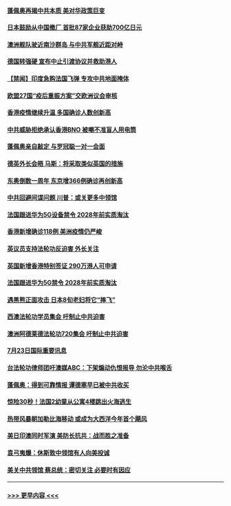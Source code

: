 #### [蓬佩奥再揭中共本质 美对华政策巨变](../pages/prog202/a102900935.md?t=07240802) 
#### [日本鼓励从中国撤厂 首批87家企业获助700亿日元](../pages/prog202/a102900855.md?t=07240802) 
#### [澳洲舰队驶近南沙群岛 与中共军舰近距对峙](../pages/prog202/a102900859.md?t=07240802) 
#### [德国转强硬 宣布中止引渡协议并救助港人](../pages/prog202/a102900821.md?t=07240802) 
#### [【禁闻】印度急购法国飞弹 专攻中共地面掩体](../pages/prog202/a102900868.md?t=07240802) 
#### [欧盟27国“疫后重振方案”交欧洲议会审核](../pages/prog202/a102900842.md?t=07240802) 
#### [香港疫情继续升温 多国确诊人数创新高](../pages/prog202/a102900816.md?t=07240802) 
#### [中共威胁拒绝承认香港BNO 被嘲不准盲人用电筒](../pages/prog202/a102900676.md?t=07240802) 
#### [蓬佩奥亲自敲定 与罗冠聪一对一会面](../pages/prog202/a102900694.md?t=07240802) 
#### [德英外长会晤 马斯：将采取类似英国的措施](../pages/prog202/a102900685.md?t=07240802) 
#### [东奥倒数一周年 东京增366例确诊再创新高](../pages/prog202/a102900687.md?t=07240802) 
#### [中共回避间谍问题 川普：或关更多中领馆](../pages/prog202/a102900678.md?t=07240802) 
#### [法国跟进华为5G设备禁令 2028年前实质淘汰](../pages/prog202/a102900669.md?t=07240802) 
#### [香港新增确诊118例 美洲疫情仍严峻](../pages/prog202/a102900634.md?t=07240802) 
#### [英议员支持法轮功反迫害 外长关注](../pages/prog202/a102900591.md?t=07240802) 
#### [英国新增香港特别签证 290万港人可申请](../pages/prog202/a102900614.md?t=07240802) 
#### [法国跟进华为5G禁令 2028年前实质淘汰](../pages/prog202/a102900609.md?t=07240802) 
#### [遇黑熊正面攻击 日本8旬老妇将它“摔飞”](../pages/prog202/a102900543.md?t=07240802) 
#### [西澳法轮功学员集会 吁制止中共迫害](../pages/prog202/a102900515.md?t=07240802) 
#### [澳洲阿德莱德法轮功720集会 吁制止中共迫害](../pages/prog202/a102900473.md?t=07240802) 
#### [7月23日国际重要讯息](../pages/prog202/a102900469.md?t=07240802) 
#### [台法轮功律师团吁澳媒ABC：下架煽动仇恨报导 勿沦中共喉舌](../pages/prog202/a102900446.md?t=07240802) 
#### [蓬佩奥：得到可靠情报 谭德塞早已被中共收买](../pages/prog202/a102900420.md?t=07240802) 
#### [惊险30秒！法国2幼童从公寓4楼跳出火海逃生](../pages/prog202/a102900410.md?t=07240802) 
#### [热带风暴朝加勒比海移动 或成为大西洋今年首个飓风](../pages/prog202/a102900407.md?t=07240802) 
#### [美日印澳同时军演 美防长抗共：战而胜之准备](../pages/prog202/a102900404.md?t=07240802) 
#### [袁弓夷爆：休斯敦中领馆有人向美投诚](../pages/prog202/a102900361.md?t=07240802) 
#### [美关中共领馆 蔡总统：密切关注 必要时有因应](../pages/prog202/a102900350.md?t=07240802) 

----
#### [ >>> 更早内容 <<< ](../indexes/prog202-earlier.md)
